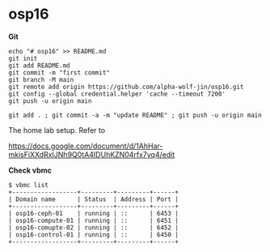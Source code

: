 # osp16

**Git**
```
echo "# osp16" >> README.md
git init
git add README.md
git commit -m "first commit"
git branch -M main
git remote add origin https://github.com/alpha-wolf-jin/osp16.git
git config --global credential.helper 'cache --timeout 7200'
git push -u origin main

git add . ; git commit -a -m "update README" ; git push -u origin main

```

The home lab setup. Refer to 

https://docs.google.com/document/d/1AhHar-mkisFiXXdRxIJNh9Q0tA4IDUhKZN04rfx7yq4/edit


**Check vbmc**
```
$ vbmc list
+------------------+---------+---------+------+
| Domain name      | Status  | Address | Port |
+------------------+---------+---------+------+
| osp16-ceph-01    | running | ::      | 6453 |
| osp16-compute-01 | running | ::      | 6451 |
| osp16-comupte-02 | running | ::      | 6452 |
| osp16-control-01 | running | ::      | 6450 |
+------------------+---------+---------+------+

```
